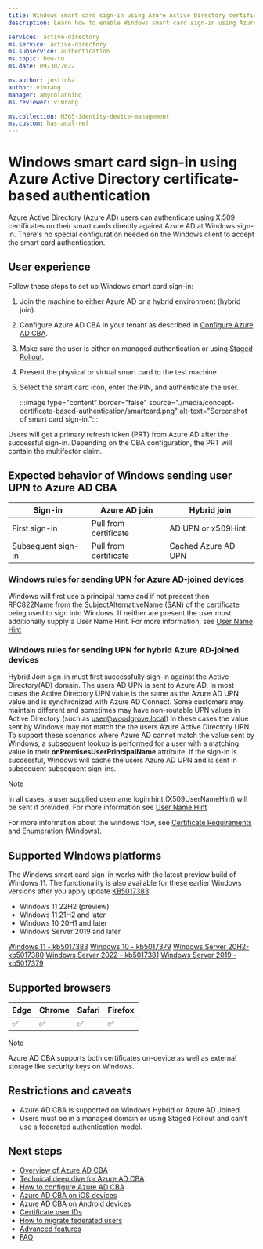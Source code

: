 ```yaml
---
title: Windows smart card sign-in using Azure Active Directory certificate-based authentication - Azure Active Directory
description: Learn how to enable Windows smart card sign-in using Azure Active Directory certificate-based authentication

services: active-directory
ms.service: active-directory
ms.subservice: authentication
ms.topic: how-to
ms.date: 09/30/2022

ms.author: justinha
author: vimrang
manager: amycolannino
ms.reviewer: vimrang

ms.collection: M365-identity-device-management
ms.custom: has-adal-ref
---
```

# Windows smart card sign-in using Azure Active Directory certificate-based authentication

Azure Active Directory (Azure AD) users can authenticate using X.509 certificates on their smart cards directly against Azure AD at Windows sign-in. There's no special configuration needed on the Windows client to accept the smart card authentication. 
 
## User experience 

Follow these steps to set up Windows smart card sign-in:

1. Join the machine to either Azure AD or a hybrid environment (hybrid join). 
1. Configure Azure AD CBA in your tenant as described in [Configure Azure AD CBA](how-to-certificate-based-authentication.md).
1. Make sure the user is either on managed authentication or using [Staged Rollout](../hybrid/how-to-connect-staged-rollout.md). 
1. Present the physical or virtual smart card to the test machine.
1. Select the smart card icon, enter the PIN, and authenticate the user.  

   :::image type="content" border="false" source="./media/concept-certificate-based-authentication/smartcard.png" alt-text="Screenshot of smart card sign-in.":::

Users will get a primary refresh token (PRT) from Azure AD after the successful sign-in. Depending on the CBA configuration, the PRT will contain the multifactor claim. 

## Expected behavior of Windows sending user UPN to Azure AD CBA

|Sign-in | Azure AD join | Hybrid join |
|--------|---------------|----------------------|
|First sign-in | Pull from certificate | AD UPN or x509Hint |
|Subsequent sign-in | Pull from certificate | Cached Azure AD UPN |

### Windows rules for sending UPN for Azure AD-joined devices

Windows will first use a principal name and if not present then RFC822Name from the SubjectAlternativeName (SAN) of the certificate being used to sign into Windows. If neither are present the user must additionally supply a User Name Hint. For more information, see [User Name Hint](https://learn.microsoft.com/en-us/windows/security/identity-protection/smart-cards/smart-card-group-policy-and-registry-settings#allow-user-name-hint)

### Windows rules for sending UPN for hybrid Azure AD-joined devices

Hybrid Join sign-in must first successfully sign-in against the Active Directory(AD) domain. The users AD UPN is sent to Azure AD. In most cases the Active Directory UPN value is the same as the Azure AD UPN value and is synchronized with Azure AD Connect. Some customers may maintain different and sometimes may have non-routable UPN values in Active Directory (such as user@woodgrove.local) In these cases the value sent by Windows may not match the the users Azure Active Directory UPN. To support these scenarios where Azure AD cannot match the value sent by Windows, a subsequent  lookup is performed for a user with a matching value in their **onPremisesUserPrincipalName** attribute. If the sign-in is successful, Windows will cache the users Azure AD UPN and is sent in subsequent subsequent sign-ins.

>[!NOTE]
>In all cases, a user supplied username login hint (X509UserNameHint) will be sent if provided. For more information see [User Name Hint](https://learn.microsoft.com/en-us/windows/security/identity-protection/smart-cards/smart-card-group-policy-and-registry-settings#allow-user-name-hint)

For more information about the windows flow, see [Certificate Requirements and Enumeration (Windows)](/windows/security/identity-protection/smart-cards/smart-card-certificate-requirements-and-enumeration).

## Supported Windows platforms

The Windows smart card sign-in works with the latest preview build of Windows 11. The functionality is also available for these earlier Windows versions after you apply update [KB5017383](https://support.microsoft.com/topic/september-20-2022-kb5017383-os-build-22000-1042-preview-62753265-68e9-45d2-adcb-f996bf3ad393):

- Windows 11 22H2 (preview)
- Windows 11 21H2 and later
- Windows 10 20H1 and later
- Windows Server 2019 and later

[Windows 11 - kb5017383](https://support.microsoft.com/en-us/topic/september-20-2022-kb5017383-os-build-22000-1042-preview-62753265-68e9-45d2-adcb-f996bf3ad393)
[Windows 10 - kb5017379](https://support.microsoft.com/da-dk/topic/20-september-2022-kb5017379-os-build-17763-3469-preview-50a9b9e2-745d-49df-aaae-19190e10d307)
[Windows Server 20H2- kb5017380](https://support.microsoft.com/da-dk/topic/20-september-2022-kb5017380-os-builds-19042-2075-19043-2075-og-19044-2075-preview-59ab550c-105e-4481-b440-c37f07bf7897)
[Windows Server 2022 - kb5017381](https://support.microsoft.com/da-dk/topic/20-september-2022-kb5017381-os-build-20348-1070-preview-dc843fea-bccd-4550-9891-a021ae5088f0)
[Windows Server 2019 - kb5017379](https://support.microsoft.com/da-dk/topic/20-september-2022-kb5017379-os-build-17763-3469-preview-50a9b9e2-745d-49df-aaae-19190e10d307)

## Supported browsers

|Edge | Chrome | Safari | Firefox |
|--------|---------|------|-------|
|&#x2705; | &#x2705; | &#x2705; |&#x2705; |

>[!NOTE] 
>Azure AD CBA supports both certificates on-device as well as external storage like security keys on Windows.

## Restrictions and caveats  

- Azure AD CBA is supported on Windows Hybrid or Azure AD Joined.  
- Users must be in a managed domain or using Staged Rollout and can't use a federated authentication model.

## Next steps

- [Overview of Azure AD CBA](concept-certificate-based-authentication.md)
- [Technical deep dive for Azure AD CBA](concept-certificate-based-authentication-technical-deep-dive.md)
- [How to configure Azure AD CBA](how-to-certificate-based-authentication.md)
- [Azure AD CBA on iOS devices](concept-certificate-based-authentication-mobile-ios.md)
- [Azure AD CBA on Android devices](concept-certificate-based-authentication-mobile-android.md)
- [Certificate user IDs](concept-certificate-based-authentication-certificateuserids.md)
- [How to migrate federated users](concept-certificate-based-authentication-migration.md)
- [Advanced features](concept-certificate-based-authentication-advanced-features.md)
- [FAQ](certificate-based-authentication-faq.yml)
